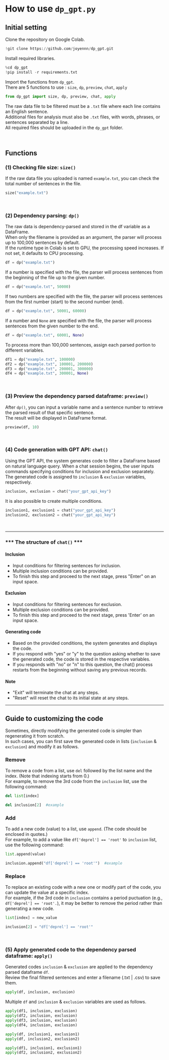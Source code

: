 # How to use `dp_gpt.py`

## Initial setting
Clone the repository on Google Colab.
```python
!git clone https://github.com/joyennn/dp_gpt.git
```

Install required libraries.
```python
%cd dp_gpt
!pip install -r requirements.txt
```

Import the functions from ```dp_gpt```.<br>
There are 5 functions to use : ```size```, ```dp```, ```preview```, ```chat```, ```apply```
```python
from dp_gpt import size, dp, preview, chat, apply
```

The raw data file to be filtered must be a ```.txt``` file where each line contains an English sentence.<br>
Additional files for analysis must also be ```.txt``` files, with words, phrases, or sentences separated by a line.<br>
All required files should be uploaded in the ```dp_gpt``` folder.

<br>

## Functions

### (1) Checking file size: ```size()```
If the raw data file you uploaded is named ```example.txt```, you can check the total number of sentences in the file.
```python
size("example.txt")
```
<br>

### (2) Dependency parsing: ```dp()```
The raw data is dependency-parsed and stored in the df variable as a DataFrame.<br>
When only the filename is provided as an argument, the parser will process up to 100,000 sentences by default.<br>
If the runtime type in Colab is set to GPU, the processing speed increases. If not set, it defaults to CPU processing.
```python
df = dp("example.txt")
```
If a number is specified with the file, the parser will process sentences from the beginning of the file up to the given number.
```python
df = dp("example.txt", 50000)
```
If two numbers are specified with the file, the parser will process sentences from the first number (start) to the second number (end).
```python
df = dp("example.txt", 50001, 60000)
```
If a number and ```None``` are specified with the file, the parser will process sentences from the given number to the end.
```python
df = dp("example.txt", 60001, None)
```
To process more than 100,000 sentences, assign each parsed portion to different variables.
```python
df1 = dp("example.txt", 100000)
df2 = dp("example.txt", 100001, 200000)
df3 = dp("example.txt", 200001, 300000)
df4 = dp("example.txt", 300001, None)
```

<br>

### (3) Preview the dependency parsed dataframe: ```preview()```
After ```dp()```, you can input a variable name and a sentence number to retrieve the parsed result of that specific sentence.<br>
The result will be displayed in DataFrame format.
```python
preview(df, 10)
```

<br>

### (4) Code generation with GPT API: ```chat()```
Using the GPT API, the system generates code to filter a DataFrame based on natural language query.
When a chat session begins, the user inputs commands specifying conditions for inclusion and exclusion separately.
The generated code is assigned to ```inclusion``` & ```exclusion``` variables, respectively.
```python
inclusion, exclusion = chat("your_gpt_api_key")
```
It is also possible to create multiple conditions.
```python
inclusion1, exclusion1 = chat("your_gpt_api_key")
inclusion2, exclusion2 = chat("your_gpt_api_key")
```

<br>

***
### *** The structure of ```chat()``` ***<br>
#### Inclusion
- Input conditions for filtering sentences for inclusion. <br>
- Multiple inclusion conditions can be provided. 
- To finish this step and proceed to the next stage, press "Enter" on an input space.
#### Exclusion
- Input conditions for filtering sentences for exclusion. <br>
- Multiple exclusion conditions can be provided. 
- To finish this step and proceed to the next stage, press 'Enter' on an input space.
#### Generating code
- Based on the provided conditions, the system generates and displays the code.
- If you respond with "yes" or "y"  to the question asking whether to save the generated code, the code is stored in the respective variables.
- If you responds with "no" or "n" to this question, the chat() process restarts from the beginning without saving any previous records.
#### Note
- "Exit" will terminate the chat at any steps.
- "Reset" will reset the chat to its initial state at any steps.
***

## Guide to customizing the code
Sometimes, directly modifying the generated code is simpler than regenerating it from scratch.<br>
In such cases, you can first save the generated code in lists (```inclusion``` & ```exclusion```) and modify it as follows.
### Remove
To remove a code from a list, use ```del``` followed by the list name and the index. (Note that indexing starts from 0.)<br>
For example, to remove the 3rd code from the ```inclusion``` list, use the following command:
```python
del list[index]

del inclusion[2]  #example
```
### Add
To add a new code (value) to a list, use ```append```. (The code should be enclosed in quotes.)<br>
For example, to add a value like ```df['deprel'] == 'root'``` to ```inclusion``` list, use the following command:
```python
list.append(value)

inclusion.append("df['deprel'] == 'root'")  #example
```
### Replace
To replace an existing code with a new one or modify part of the code, you can update the value at a specific index.<br>
For example, if the 3rd code in ```inclusion``` contains a period puctuation (e.g., ```df['deprel'] == 'root'.```), it may be better to remove the period rather than generating a new code.
```python
list[index] = new_value

inclusion[2] = "df['deprel'] == 'root'"
```

<br>

### (5) Apply generated code to the dependency parsed dataframe: ```apply()```
Generated codes ```inclusion``` & ```exclusion``` are applied to the dependency parsed dataframe ```df```.<br>
Review the final filtered sentences and enter a filename (.txt | .csv) to save them.
```python
apply(df, inclusion, exclusion)
```
Multiple ```df``` and ```inclusion``` & ```exclusion``` variables are used as follows.
```python
apply(df1, inclusion, exclusion)
apply(df2, inclusion, exclusion)
apply(df3, inclusion, exclusion)
apply(df4, inclusion, exclusion)
```
```python
apply(df, inclusion1, exclusion1)
apply(df, inclusion2, exclusion2)
```
```python
apply(df1, inclusion1, exclusion1)
apply(df2, inclusion2, exclusion2)
```
